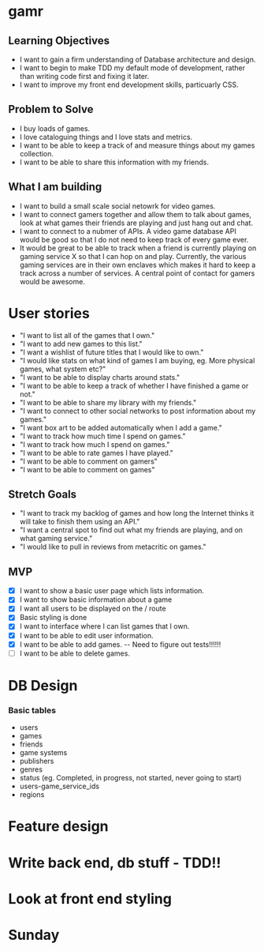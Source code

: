 # gamr
## Learning Objectives
* I want to gain a firm understanding of Database architecture and design.
* I want to begin to make TDD my default mode of development, rather than writing code first and fixing it later.
* I want to improve my front end development skills, particuarly CSS.

## Problem to Solve
* I buy loads of games.
* I love cataloguing things and I love stats and metrics.
* I want to be able to keep a track of and measure things about my games collection.    
* I want to be able to share this information with my friends.

## What I am building
* I want to build a small scale social netowrk for video games.
* I want to connect gamers together and allow them to talk about games, look at what games their friends are playing and just hang out and chat.
* I want to connect to a nubmer of APIs. A video game database API would be good so that I do not need to keep track of every game ever.
* It would be great to be able to track when a friend is currently playing on gaming service X so that I can hop on and play. Currently, the various gaming services are in their own enclaves which makes it hard to keep a track across a number of services. A central point of contact for gamers would be awesome.



# User stories

- "I want to list all of the games that I own."
- "I want to add new games to this list."
- "I want a wishlist of future titles that I would like to own."
- "I would like stats on what kind of games I am buying, eg. More physical games, what system etc?"
- "I want to be able to display charts around stats."
- "I want to be able to keep a track of whether I have finished a game or not."
- "I want to be able to share my library with my friends."
- "I want to connect to other social networks to post information about my games."
- "I want box art to be added automatically when I add a game."
- "I want to track how much time I spend on games."
- "I want to track how much I spend on games."
- "I want to be able to rate games I have played."
- "I want to be able to comment on gamers"
- "I want to be able to comment on games"

## Stretch Goals
- "I want to track my backlog of games and how long the Internet thinks it will take to finish them using an API."
- "I want a central spot to find out what my friends are playing, and on what gaming service."
- "I would like to pull in reviews from metacritic on games."

## MVP
- [x] I want to show a basic user page which lists information.
- [x] I want to show basic information about a game
- [x] I want all users to be displayed on the / route
- [x] Basic styling is done
- [x] I want to interface where I can list games that I own.
- [x] I want to be able to edit user information.
- [x] I want to be able to add games. -- Need to figure out tests!!!!!!
- [ ] I want to be able to delete games.

# DB Design
### Basic tables
- users
- games
- friends
- game systems
- publishers
- genres
- status (eg. Completed, in progress, not started, never going to start)
- users-game_service_ids
- regions


# Feature design

# Write back end, db stuff - TDD!!

# Look at front end styling

# Sunday
